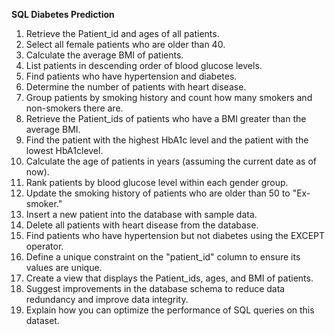 **SQL Diabetes Prediction**
1. Retrieve the Patient_id and ages of all patients.
2. Select all female patients who are older than 40.
3. Calculate the average BMI of patients.
4. List patients in descending order of blood glucose levels.
5. Find patients who have hypertension and diabetes.
6. Determine the number of patients with heart disease.
7. Group patients by smoking history and count how many smokers and non-smokers there are.
8. Retrieve the Patient_ids of patients who have a BMI greater than the average BMI.
9. Find the patient with the highest HbA1c level and the patient with the lowest HbA1clevel.
10. Calculate the age of patients in years (assuming the current date as of now).
11. Rank patients by blood glucose level within each gender group.
12. Update the smoking history of patients who are older than 50 to "Ex-smoker."
13. Insert a new patient into the database with sample data.
14. Delete all patients with heart disease from the database.
15. Find patients who have hypertension but not diabetes using the EXCEPT operator.
16. Define a unique constraint on the "patient_id" column to ensure its values are unique.
17. Create a view that displays the Patient_ids, ages, and BMI of patients.
18. Suggest improvements in the database schema to reduce data redundancy and improve data integrity.
19. Explain how you can optimize the performance of SQL queries on this dataset.
